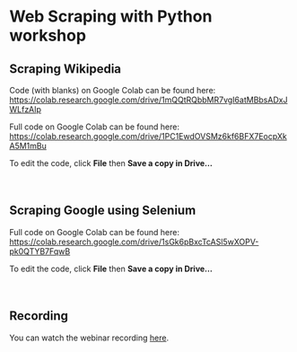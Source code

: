 # Web Scraping with Python workshop

## Scraping Wikipedia

Code (with blanks) on Google Colab can be found here:
https://colab.research.google.com/drive/1mQQtRQbbMR7vgI6atMBbsADxJWLfzAIp
<br />

Full code on Google Colab can be found here:
https://colab.research.google.com/drive/1PC1EwdOVSMz6kf6BFX7EocpXkA5M1mBu
<br />

To edit the code, click **File** then **Save a copy in Drive…** <br />
<br /><br />

## Scraping Google using Selenium

Full code on Google Colab can be found here:
https://colab.research.google.com/drive/1sGk6pBxcTcASl5wXOPV-pk0QTYB7FqwB
<br />

To edit the code, click **File** then **Save a copy in Drive…** <br />
<br /><br />

## Recording
You can watch the webinar recording [here](https://education.zaka.ai/data-collection-and-web-scraping-workshop).